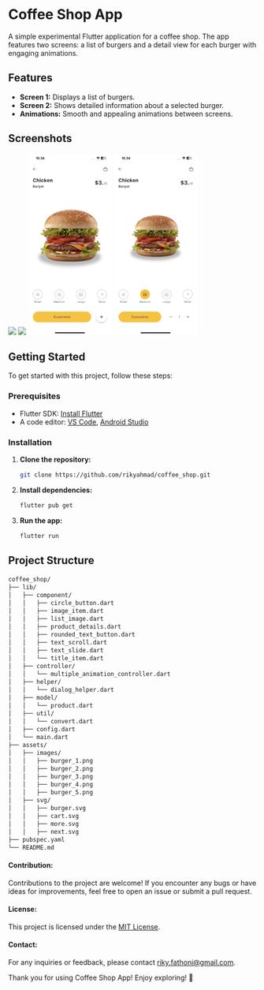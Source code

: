 # Coffee Shop App

A simple experimental Flutter application for a coffee shop. The app features two screens: a list of burgers and a detail view for each burger with engaging animations.

## Features

- **Screen 1:** Displays a list of burgers.
- **Screen 2:** Shows detailed information about a selected burger.
- **Animations:** Smooth and appealing animations between screens.

## Screenshots

<img src="screenshots/preview.gif" width="170" />     <img src="screenshots/screenshot_001.png" width="170" />     <img src="screenshots/screenshot_002.png" width="170" />     <img src="screenshots/screenshot_004.png" width="170" />


## Getting Started

To get started with this project, follow these steps:

### Prerequisites

- Flutter SDK: [Install Flutter](https://flutter.dev/docs/get-started/install)
- A code editor: [VS Code](https://code.visualstudio.com/), [Android Studio](https://developer.android.com/studio)

### Installation

1. **Clone the repository:**

    ```bash
    git clone https://github.com/rikyahmad/coffee_shop.git
    ```

2. **Install dependencies:**

    ```bash
    flutter pub get
    ```

3. **Run the app:**

    ```bash
    flutter run
    ```

## Project Structure

```plaintext
coffee_shop/
├── lib/
│   ├── component/
│   │   ├── circle_button.dart
│   │   ├── image_item.dart
│   │   ├── list_image.dart
│   │   ├── product_details.dart
│   │   ├── rounded_text_button.dart
│   │   ├── text_scroll.dart
│   │   ├── text_slide.dart
│   │   └── title_item.dart
│   ├── controller/
│   │   └── multiple_animation_controller.dart
│   ├── helper/
│   │   └── dialog_helper.dart
│   ├── model/
│   │   └── product.dart
│   ├── util/
│   │   └── convert.dart
│   ├── config.dart
│   └── main.dart
├── assets/
│   ├── images/
│   │   ├── burger_1.png
│   │   ├── burger_2.png
│   │   ├── burger_3.png
│   │   ├── burger_4.png
│   │   ├── burger_5.png
│   ├── svg/
│   │   ├── burger.svg
│   │   ├── cart.svg
│   │   ├── more.svg
│   │   ├── next.svg
├── pubspec.yaml
└── README.md
```

#### Contribution:
Contributions to the project are welcome! If you encounter any bugs or have ideas for improvements, feel free to open an issue or submit a pull request.

#### License:
This project is licensed under the [MIT License](LICENSE).

#### Contact:
For any inquiries or feedback, please contact [riky.fathoni@gmail.com](mailto:riky.fathoni@gmail.com).

Thank you for using Coffee Shop App! Enjoy exploring! 🚀
